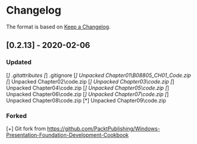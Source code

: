 # Changelog

The format is based on [Keep a Changelog](https://keepachangelog.com/en/1.0.0/).

## [0.2.13] - 2020-02-06
### Updated
  [*] .gitattributes
  [*] .gitignore
  [*] Unpacked Chapter01\B08805_CH01_Code.zip
  [*] Unpacked Chapter02\code.zip
  [*] Unpacked Chapter03\code.zip
  [*] Unpacked Chapter04\code.zip
  [*] Unpacked Chapter05\code.zip
  [*] Unpacked Chapter06\code.zip
  [*] Unpacked Chapter07\code.zip
  [*] Unpacked Chapter08\code.zip
  [*] Unpacked Chapter09\code.zip
### Forked
  [+] Git fork from https://github.com/PacktPublishing/Windows-Presentation-Foundation-Development-Cookbook
